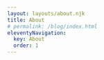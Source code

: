 ```yaml
---
layout: layouts/about.njk
title: About
# permalink: /blog/index.html
eleventyNavigation:
  key: About
  order: 1
---
```

